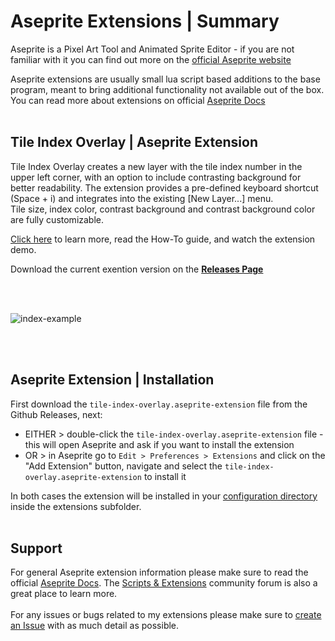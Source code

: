 # Aseprite Extensions | Summary

Aseprite is a Pixel Art Tool and Animated Sprite Editor - if you are not familiar with it you can find out more on the [official Aseprite website](https://www.aseprite.org/)

Aseprite extensions are usually small lua script based additions to the base program, meant to bring additional functionality not available out of the box. You can read more about extensions on official [Aseprite Docs](https://www.aseprite.org/docs/extensions/)
<br/><br/>

## Tile Index Overlay | Aseprite Extension 

Tile Index Overlay creates a new layer with the tile index number in the upper left corner, with an option to include contrasting background for better readability. The extension provides a pre-defined keyboard shortcut (Space + i) and integrates into the existing [New Layer...] menu. <br/>
Tile size, index color, contrast background and contrast background color are fully customizable.<br/>

[Click here](https://github.com/Pixeltica/AsepriteExtensions/tree/main/TileIndexOverlay#tile-index-overlay-extension--summary) to learn more, read the How-To guide, and watch the extension demo.<br/>

Download the current exention version on the **[Releases Page](https://github.com/Pixeltica/AsepriteExtensions/releases/tag/1.0.0 "release v1.0.0 link")**

<br/><br/>

![index-example](https://github.com/user-attachments/assets/527615f7-1d6a-43a8-9e79-43e6e8a8c5eb)

<br/><br/>

## Aseprite Extension | Installation
First download the `tile-index-overlay.aseprite-extension` file from the Github Releases, next:
* EITHER > double-click the `tile-index-overlay.aseprite-extension` file - this will open Aseprite and ask if you want to install the extension
* OR > in Aseprite go to `Edit > Preferences > Extensions` and click on the "Add Extension" button, navigate and select the `tile-index-overlay.aseprite-extension` to install it

In both cases the extension will be installed in your [configuration directory](https://www.aseprite.org/docs/preferences-folder/) inside the extensions subfolder. 
<br/><br/>

## Support
For general Aseprite extension information please make sure to read the official [Aseprite Docs](https://www.aseprite.org/docs/extensions/). The [Scripts & Extensions](https://community.aseprite.org/c/scripts/13) community forum is also a great place to learn more.<br/><br/>
For any issues or bugs related to my extensions please make sure to [create an Issue](https://github.com/Pixeltica/AsepriteExtensions/issues) with as much detail as possible.
<br/><br/>

